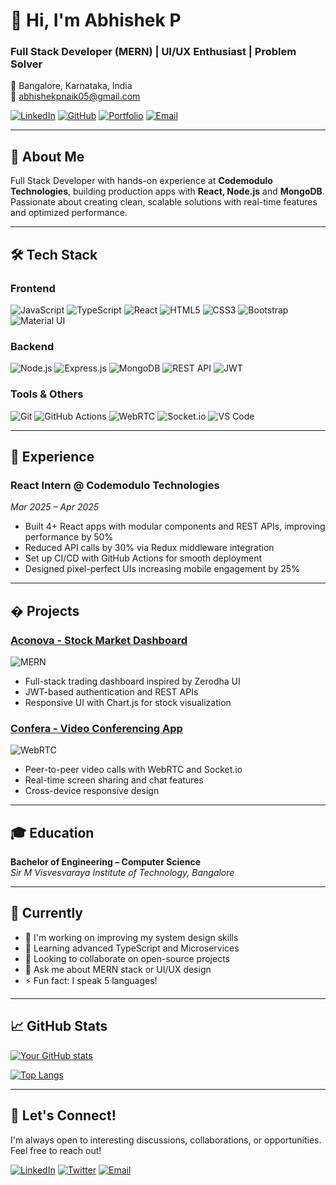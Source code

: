 # 👋 Hi, I'm Abhishek P

### Full Stack Developer (MERN) | UI/UX Enthusiast | Problem Solver

📍 Bangalore, Karnataka, India  
📧 abhishekpnaik05@gmail.com  

[![LinkedIn](https://img.shields.io/badge/LinkedIn-0A66C2?style=for-the-badge&logo=linkedin&logoColor=white)](http://www.linkedin.com/in/abhishekpnaik)
[![GitHub](https://img.shields.io/badge/GitHub-181717?style=for-the-badge&logo=github&logoColor=white)](https://github.com/abhishekpnaik05)
[![Portfolio](https://img.shields.io/badge/Portfolio-4285F4?style=for-the-badge&logo=google-chrome&logoColor=white)](https://abhishek-p-portfolio.onrender.com)
[![Email](https://img.shields.io/badge/Email-EA4335?style=for-the-badge&logo=gmail&logoColor=white)](mailto:abhishekpnaik05@gmail.com)

---

## 🚀 About Me

Full Stack Developer with hands-on experience at **Codemodulo Technologies**, building production apps with **React, Node.js** and **MongoDB**. Passionate about creating clean, scalable solutions with real-time features and optimized performance.

---

## 🛠 Tech Stack

### Frontend
![JavaScript](https://img.shields.io/badge/JavaScript-F7DF1E?style=for-the-badge&logo=javascript&logoColor=black)
![TypeScript](https://img.shields.io/badge/TypeScript-3178C6?style=for-the-badge&logo=typescript&logoColor=white)
![React](https://img.shields.io/badge/React-61DAFB?style=for-the-badge&logo=react&logoColor=black)
![HTML5](https://img.shields.io/badge/HTML5-E34F26?style=for-the-badge&logo=html5&logoColor=white)
![CSS3](https://img.shields.io/badge/CSS3-1572B6?style=for-the-badge&logo=css3&logoColor=white)
![Bootstrap](https://img.shields.io/badge/Bootstrap-7952B3?style=for-the-badge&logo=bootstrap&logoColor=white)
![Material UI](https://img.shields.io/badge/Material_UI-0081CB?style=for-the-badge&logo=mui&logoColor=white)

### Backend
![Node.js](https://img.shields.io/badge/Node.js-339933?style=for-the-badge&logo=nodedotjs&logoColor=white)
![Express.js](https://img.shields.io/badge/Express.js-000000?style=for-the-badge&logo=express&logoColor=white)
![MongoDB](https://img.shields.io/badge/MongoDB-47A248?style=for-the-badge&logo=mongodb&logoColor=white)
![REST API](https://img.shields.io/badge/REST_API-FF6C37?style=for-the-badge&logo=postman&logoColor=white)
![JWT](https://img.shields.io/badge/JWT-000000?style=for-the-badge&logo=jsonwebtokens&logoColor=white)

### Tools & Others
![Git](https://img.shields.io/badge/Git-F05032?style=for-the-badge&logo=git&logoColor=white)
![GitHub Actions](https://img.shields.io/badge/GitHub_Actions-2088FF?style=for-the-badge&logo=githubactions&logoColor=white)
![WebRTC](https://img.shields.io/badge/WebRTC-333333?style=for-the-badge&logo=webrtc&logoColor=white)
![Socket.io](https://img.shields.io/badge/Socket.io-010101?style=for-the-badge&logo=socketdotio&logoColor=white)
![VS Code](https://img.shields.io/badge/VS_Code-007ACC?style=for-the-badge&logo=visualstudiocode&logoColor=white)

---

## 💼 Experience

### **React Intern** @ Codemodulo Technologies
_Mar 2025 – Apr 2025_
- Built 4+ React apps with modular components and REST APIs, improving performance by 50%
- Reduced API calls by 30% via Redux middleware integration
- Set up CI/CD with GitHub Actions for smooth deployment
- Designed pixel-perfect UIs increasing mobile engagement by 25%

---

## � Projects

### [Aconova - Stock Market Dashboard](https://aconova.onrender.com)
![MERN](https://img.shields.io/badge/MERN-000000?style=for-the-badge)
- Full-stack trading dashboard inspired by Zerodha UI
- JWT-based authentication and REST APIs
- Responsive UI with Chart.js for stock visualization

### [Confera - Video Conferencing App](https://confera-0u1v.onrender.com)
![WebRTC](https://img.shields.io/badge/WebRTC-333333?style=for-the-badge&logo=webrtc&logoColor=white)
- Peer-to-peer video calls with WebRTC and Socket.io
- Real-time screen sharing and chat features
- Cross-device responsive design

---

## 🎓 Education

**Bachelor of Engineering – Computer Science**  
_Sir M Visvesvaraya Institute of Technology, Bangalore_

---

## 📌 Currently

- 🔭 I'm working on improving my system design skills
- 🌱 Learning advanced TypeScript and Microservices
- 👯 Looking to collaborate on open-source projects
- 💬 Ask me about MERN stack or UI/UX design
- ⚡ Fun fact: I speak 5 languages!

---

## 📈 GitHub Stats

[![Your GitHub stats](https://github-readme-stats.vercel.app/api?username=abhishekpnaik05&show_icons=true&theme=radical)](https://github.com/abhishekpnaik05)

[![Top Langs](https://github-readme-stats.vercel.app/api/top-langs/?username=abhishekpnaik05&layout=compact&theme=radical)](https://github.com/abhishekpnaik05)

---

## 🤝 Let's Connect!

I'm always open to interesting discussions, collaborations, or opportunities. Feel free to reach out!

[![LinkedIn](https://img.shields.io/badge/LinkedIn-Connect-blue?style=for-the-badge&logo=linkedin)](http://www.linkedin.com/in/abhishekpnaik)
[![Twitter](https://img.shields.io/badge/Twitter-Follow-1DA1F2?style=for-the-badge&logo=twitter)](https://x.com/Abhishek_p_05?t=Vcjz93zo9YoyPl29pcoZZw&s=09)
[![Email](https://img.shields.io/badge/Email-Me_Here-D14836?style=for-the-badge&logo=gmail&logoColor=white)](mailto:abhishekpnaik05@gmail.com)
